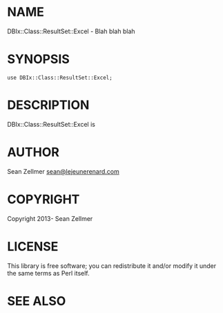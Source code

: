 # NAME

DBIx::Class::ResultSet::Excel - Blah blah blah

# SYNOPSIS

    use DBIx::Class::ResultSet::Excel;

# DESCRIPTION

DBIx::Class::ResultSet::Excel is

# AUTHOR

Sean Zellmer <sean@lejeunerenard.com>

# COPYRIGHT

Copyright 2013- Sean Zellmer

# LICENSE

This library is free software; you can redistribute it and/or modify
it under the same terms as Perl itself.

# SEE ALSO
